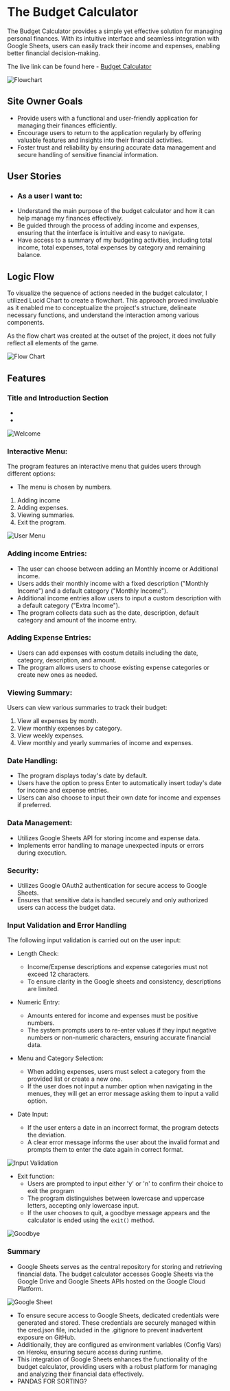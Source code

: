 # The Budget Calculator
The Budget Calculator provides a simple yet effective solution for managing personal finances. With its intuitive interface and seamless integration with Google Sheets, users can easily track their income and expenses, enabling better financial decision-making.

The live link can be found here - [Budget Calculator]()

![Flowchart]()

## Site Owner Goals
- Provide users with a functional and user-friendly application for managing their finances efficiently.
- Encourage users to return to the application regularly by offering valuable features and insights into their financial activities.
- Foster trust and reliability by ensuring accurate data management and secure handling of sensitive financial information.

## User Stories

- ### As a user I want to:
 - Understand the main purpose of the budget calculator and how it can help manage my finances effectively.
 - Be guided through the process of adding income and expenses, ensuring that the interface is intuitive and easy to navigate.
 - Have access to a summary of my budgeting activities, including total income, total expenses, total expenses by category and remaining balance.


## Logic Flow
To visualize the sequence of actions needed in the budget calculator, I utilized Lucid Chart to create a flowchart. This approach proved invaluable as it enabled me to conceptualize the project's structure, delineate necessary functions, and understand the interaction among various components.



As the flow chart was created at the outset of the project, it does not fully reflect all elements of the game.

![Flow Chart]()

## Features

### Title and Introduction Section
- 
- 

![Welcome]()

### Interactive Menu:

The program features an interactive menu that guides users through different options:
- The menu is chosen by numbers.
1. Adding income 
2. Adding expenses.
3. Viewing summaries.
4. Exit the program.

![User Menu]()

### Adding income Entries:
- The user can choose between adding an Monthly income or Additional income.
- Users adds their monthly income with a fixed description ("Monthly Income") and a default category ("Monthly Income").
- Additional income entries allow users to input a custom description with a default category ("Extra Income").
- The program collects data such as the date, description, default category and amount of the income entry.

### Adding Expense Entries:

- Users can add expenses with  costum details including the date, category, description, and amount.
- The program allows users to choose existing expense categories or create new ones as needed.

### Viewing Summary:

Users can view various summaries to track their budget:
1. View all expenses by month.
2. View monthly expenses by category.
3. View weekly expenses.
4. View monthly and yearly summaries of income and expenses.

### Date Handling:

- The program displays today's date by default.
- Users have the option to press Enter to automatically insert today's date for income and expense entries.
- Users can also choose to input their own date for income and expenses if preferred.

### Data Management:

- Utilizes Google Sheets API for storing income and expense data.
- Implements error handling to manage unexpected inputs or errors during execution.

### Security:

- Utilizes Google OAuth2 authentication for secure access to Google Sheets.
- Ensures that sensitive data is handled securely and only authorized users can access the budget data.

### Input Validation and Error Handling
The following input validation is carried out on the user input:
- Length Check:
    - Income/Expense descriptions and expense categories must not exceed 12 characters.
    - To ensure clarity in the Google sheets and consistency, descriptions are limited.

- Numeric Entry:
    - Amounts entered for income and expenses must be positive numbers.
    - The system prompts users to re-enter values if they input negative numbers or non-numeric characters, ensuring accurate financial data.

- Menu and Category Selection:
    - When adding expenses, users must select a category from the provided list or create a new one.
    - If the user does not input a number option when navigating in the menues, they will get an error message asking them to input a valid option.

- Date Input:
    - If the user enters a date in an incorrect format, the program detects the deviation.
    - A clear error message informs the user about the invalid format and prompts them to enter the date again in correct format.

![Input Validation]()
- Exit function:
    - Users are prompted to input either 'y' or 'n' to confirm their choice to exit the program
    - The program distinguishes between lowercase and uppercase letters, accepting only lowercase input.
    - If the user chooses to quit, a goodbye message appears and the calculator is ended using the `exit()` method.

![Goodbye]()


### Summary 
- Google Sheets serves as the central repository for storing and retrieving financial data. The budget calculator accesses Google Sheets via the Google Drive and Google Sheets APIs hosted on the Google Cloud Platform.

![Google Sheet]()

- To ensure secure access to Google Sheets, dedicated credentials were generated and stored. These credentials are securely managed within the cred.json file, included in the .gitignore to prevent inadvertent exposure on GitHub. 
- Additionally, they are configured as environment variables (Config Vars) on Heroku, ensuring secure access during runtime.
- This integration of Google Sheets enhances the functionality of the budget calculator, providing users with a robust platform for managing and analyzing their financial data effectively.
- PANDAS FOR SORTING?

![]()

